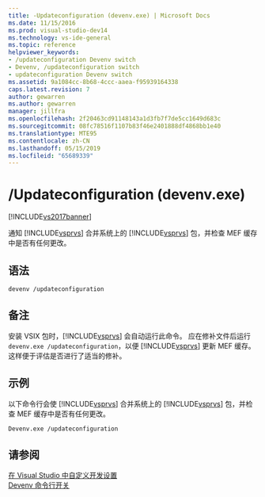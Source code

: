 ```yaml
---
title: -Updateconfiguration (devenv.exe) | Microsoft Docs
ms.date: 11/15/2016
ms.prod: visual-studio-dev14
ms.technology: vs-ide-general
ms.topic: reference
helpviewer_keywords:
- /updateconfiguration Devenv switch
- Devenv, /updateconfiguration switch
- updateconfiguration Devenv switch
ms.assetid: 9a1084cc-8b68-4ccc-aaea-f95939164338
caps.latest.revision: 7
author: gewarren
ms.author: gewarren
manager: jillfra
ms.openlocfilehash: 2f20463cd91148143a1d3fb7f7de5cc1649d683c
ms.sourcegitcommit: 08fc78516f1107b83f46e2401888df4868bb1e40
ms.translationtype: MTE95
ms.contentlocale: zh-CN
ms.lasthandoff: 05/15/2019
ms.locfileid: "65689339"
---
```

# <a name="updateconfiguration-devenvexe"></a>/Updateconfiguration (devenv.exe)
[!INCLUDE[vs2017banner](../../includes/vs2017banner.md)]

通知 [!INCLUDE[vsprvs](../../includes/vsprvs-md.md)] 合并系统上的 [!INCLUDE[vsprvs](../../includes/vsprvs-md.md)] 包，并检查 MEF 缓存中是否有任何更改。  
  
## <a name="syntax"></a>语法  
  
```  
devenv /updateconfiguration  
```  
  
## <a name="remarks"></a>备注  
 安装 VSIX 包时，[!INCLUDE[vsprvs](../../includes/vsprvs-md.md)] 会自动运行此命令。 应在修补文件后运行 `devenv.exe /updateconfiguration`，以便 [!INCLUDE[vsprvs](../../includes/vsprvs-md.md)] 更新 MEF 缓存。 这样便于评估是否进行了适当的修补。  
  
## <a name="example"></a>示例  
 以下命令行会使 [!INCLUDE[vsprvs](../../includes/vsprvs-md.md)] 合并系统上的 [!INCLUDE[vsprvs](../../includes/vsprvs-md.md)] 包，并检查 MEF 缓存中是否有任何更改。  
  
```  
Devenv.exe /updateconfiguration  
```  
  
## <a name="see-also"></a>请参阅  
 [在 Visual Studio 中自定义开发设置](https://msdn.microsoft.com/22c4debb-4e31-47a8-8f19-16f328d7dcd3)   
 [Devenv 命令行开关](../../ide/reference/devenv-command-line-switches.md)
